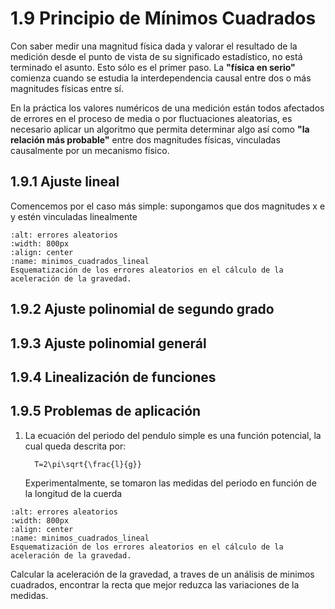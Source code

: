 # 1.9 Principio de Mínimos Cuadrados
Con saber medir una magnitud física dada y valorar el resultado de la medición desde el punto de vista de su significado estadístico, no está terminado el asunto. Esto sólo es el primer paso. La **"física en serio"** comienza cuando se estudia la interdependencia causal entre dos o más magnitudes físicas entre sí.

En la práctica los valores numéricos de una medición están todos afectados de errores en el proceso de media o por fluctuaciones aleatorias, es necesario aplicar un algoritmo que permita determinar algo así como **"la relación más probable"** entre dos magnitudes físicas, vinculadas causalmente por un mecanismo físico.
## 1.9.1 Ajuste lineal 
Comencemos por el caso más simple: supongamos que dos magnitudes x e y estén vinculadas linealmente 
```{figure} _static/minimos_cuadrados_lineal.png
:alt: errores aleatorios
:width: 800px
:align: center
:name: minimos_cuadrados_lineal
Esquematización de los errores aleatorios en el cálculo de la aceleración de la gravedad.
```
## 1.9.2 Ajuste polinomial de segundo grado
## 1.9.3 Ajuste polinomial generál
## 1.9.4 Linealización de funciones
## 1.9.5 Problemas de aplicación
1. La ecuación del periodo del pendulo simple es una función potencial, la cual queda descrita por:
      ```{math}
        T=2\pi\sqrt{\frac{l}{g}}
      ```
    Experimentalmente, se tomaron las medidas del periodo en función de la longitud de la cuerda
```{figure} _static/fig_ejercicio_minimos_cuadrados.png
:alt: errores aleatorios
:width: 800px
:align: center
:name: minimos_cuadrados_lineal
Esquematización de los errores aleatorios en el cálculo de la aceleración de la gravedad.
```
Calcular la aceleración de la gravedad, a traves de un análisis de minimos cuadrados, encontrar la recta que mejor reduzca las variaciones de la medidas.

